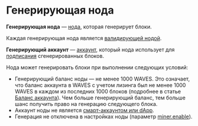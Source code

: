 # Генерирующая нода

**Генерирующая нода** — [нода](/ru/blockchain/node/), которая генерирует блоки.

Каждая генерирующая нода является [валидирующей нодой](/ru/blockchain/node/validating-node).

**Генерирующий аккаунт** — [аккаунт](/ru/blockchain/account/), который нода использует для [подписания](/ru/blockchain/block/block-signature) сгенерированных блоков.

Нода может генерировать блоки при выполнении следующих условий:

* Генерирующий баланс ноды — не менее 1000 WAVES. Это означает, что баланс аккаунта в WAVES с учетом лизинга был не менее 1000 WAVES в каждом из последних 1000 блоков (подробнее в статье [Баланс аккаунта](/ru/blockchain/account/account-balance)). Чем больше генерирующий баланс, тем больше шанс получить право на генерацию следующего блока.
* Аккаунт ноды не является [смарт-аккаунтом или dApp](/ru/blockchain/account/dapp).
* Генерация не отключена в настройках ноды (параметр [miner.enable](/ru/waves-node/node-configuration#настроики-генератора-блоков)).
